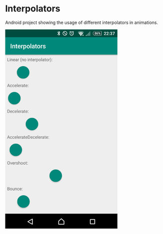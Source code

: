# Interpolators
Android project showing the usage of different interpolators in animations.

<img src="screenshot_interpolator.png" width="360" height="640">
